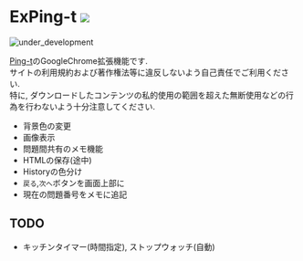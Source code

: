 # ExPing-t ![](https://github.com/yorimoi/ExPing-t/blob/master/icons/ExPing-t16.png)
![under_development](https://img.shields.io/badge/-%e9%96%8b%e7%99%ba%e4%b8%ad-important.svg)  

[Ping-t](https://ping-t.com/)のGoogleChrome拡張機能です.  
サイトの利用規約および著作権法等に違反しないよう自己責任でご利用ください.  
特に, ダウンロードしたコンテンツの私的使用の範囲を超えた無断使用などの行為を行わないよう十分注意してください.

* 背景色の変更  
* 画像表示  
* 問題間共有のメモ機能  
* HTMLの保存(途中)  
* Historyの色分け  
* `戻る`,`次へ`ボタンを画面上部に  
* 現在の問題番号をメモに追記  

## TODO
* キッチンタイマー(時間指定), ストップウォッチ(自動)  

